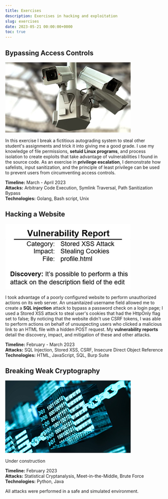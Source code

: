 ```yaml
---
title: Exercises
description: Exercises in hacking and exploitation
slug: exercises
date: 2023-05-21 00:00:00+0000
toc: true
---
```


## Bypassing Access Controls

![ ](cameras.jpg)

In this exercise I break a fictitious autograding system to steal other student's assignments and trick it into giving me a good grade. I use my knowledge of file permissions, **setuid Linux programs**, and process isolation to create exploits that take advantage of vulnerabilities I found in the source code. As an exercise in **privilege escalation**, I demonstrate how safelists, input sanitization, and the principle of least privilege can be used to prevent users from circumventing access controls.

**Timeline:** March - April 2023  
**Attacks:** Arbitrary Code Execution, Symlink Traversal, Path Sanitization Bypass  
**Technologies:** Golang, Bash script, Unix

## Hacking a Website

![ ](report.jpg)

I took advantage of a poorly configured website to perform unauthorized actions on its web server. An unsanitaized username field allowed me to create a **SQL injection** attack to bypass a password check on a login page; I used a Stored XSS attack to steal user's cookies that had the HttpOnly flag set to false; By noticing that the website didn't use CSRF tokens, I was able to perform actions on behalf of unsuspecting users who clicked a malicious link to an HTML file with a hidden POST request. My **vulnerability reports** detail the discovery, impact, and mitigation of these and other attacks.

**Timeline:** February - March 2023  
**Attacks:** SQL Injection, Stored XSS, CSRF, Insecure Direct Object Reference  
**Technologies:** HTML, JavaScript, SQL, Burp Suite

## Breaking Weak Cryptography

![ ](crypto.jpg)

Under construction

**Timeline:** February 2023  
**Attacks:** Statistical Cryptanalysis, Meet-in-the-Middle, Brute Force  
**Technologies:** Python, Java

All attacks were performed in a safe and simulated environment.

